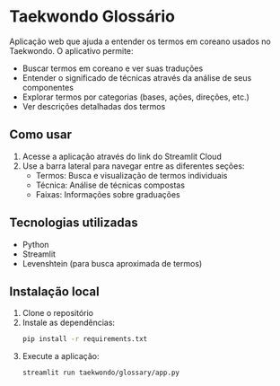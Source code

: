 # Taekwondo Glossário

Aplicação web que ajuda a entender os termos em coreano usados no Taekwondo. O aplicativo permite:

- Buscar termos em coreano e ver suas traduções
- Entender o significado de técnicas através da análise de seus componentes
- Explorar termos por categorias (bases, ações, direções, etc.)
- Ver descrições detalhadas dos termos

## Como usar

1. Acesse a aplicação através do link do Streamlit Cloud
2. Use a barra lateral para navegar entre as diferentes seções:
   - Termos: Busca e visualização de termos individuais
   - Técnica: Análise de técnicas compostas
   - Faixas: Informações sobre graduações

## Tecnologias utilizadas

- Python
- Streamlit
- Levenshtein (para busca aproximada de termos)

## Instalação local

1. Clone o repositório
2. Instale as dependências:
   ```bash
   pip install -r requirements.txt
   ```
3. Execute a aplicação:
   ```bash
   streamlit run taekwondo/glossary/app.py
   ```